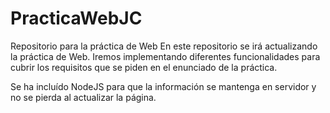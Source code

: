 # PracticaWebJC
Repositorio para la práctica de Web
En este repositorio se irá actualizando la práctica de Web. Iremos implementando diferentes funcionalidades para cubrir los requisitos que se piden en el enunciado de la práctica.

Se ha incluído NodeJS para que la información se mantenga en servidor y no se pierda al actualizar la página.
